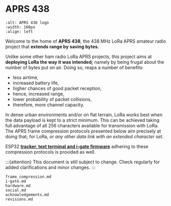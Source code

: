 # APRS 438

```{image} /images/aprs438.logo.png
:alt: APRS 438 logo
:width: 160px
:align: left
```
Welcome to the home of **APRS&nbsp;438**,
the 438&nbsp;MHz LoRa APRS amateur radio project that **extends range by saving bytes.**

Unlike some other ham radio LoRa APRS projects,
this project aims at **deploying LoRa the way it was intended;**
namely by being frugal about the number of bytes put on air.
Doing so, reaps a number of benefits:
<br clear="all"/>

- less airtime,
- increased battery life,
- higher chances of good packet reception,
- hence, increased range,
- lower probability of packet collisions,
- therefore, more channel capacity.

In dense urban environments and/or on flat terrain, LoRa works best when the data payload is kept to a strict minimum.
This can be achieved taking full advantage of all 256 characters available for transmission with LoRa.
The APRS frame compression protocols presented below aim precisely at doing that;
for LoRa, _or any other data link with an extended character set._

ESP32 [**tracker, text terminal and i‑gate firmware**](#esp32-firmware-downloads) adhering to these compression protocols is provided as well.

:::{attention}
This document is still subject to change. Check regularly for added clarifications and minor changes.
:::

```{toctree}
frame_compression.md
i-gate.md
hardware.md
social.md
acknowledgements.md
revisions.md
```
